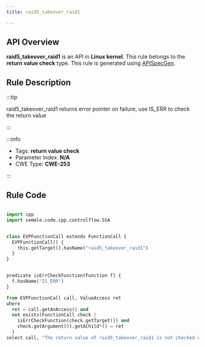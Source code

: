 ```yaml
---
title: raid5_takeover_raid1

---
```



## API Overview
**raid5_takeover_raid1** is an API in **Linux kernel**. This rule belongs to the **return value check** type. This rule is generated using [APISpecGen](../../tools/APISpecGen).
## Rule Description

:::tip

raid5_takeover_raid1 returns error pointer on failure, use IS_ERR to check the return value

:::

:::info

- Tags: **return value check**
- Parameter Index: **N/A**
- CWE Type: **CWE-253**

:::

## Rule Code
```python

import cpp
import semmle.code.cpp.controlflow.SSA


class EVPFunctionCall extends FunctionCall {
  EVPFunctionCall() {
    this.getTarget().hasName("raid5_takeover_raid1")
  }
}


predicate isErrCheckFunction(Function f) {
  f.hasName("IS_ERR") 
}

from EVPFunctionCall call, ValueAccess ret
where
  ret = call.getAnAccess() and
  not exists(FunctionCall check |
    isErrCheckFunction(check.getTarget()) and
    check.getArgument(0).getAChild*() = ret
  )
select call, "The return value of raid5_takeover_raid1 is not checked with IS_ERR."
    
```